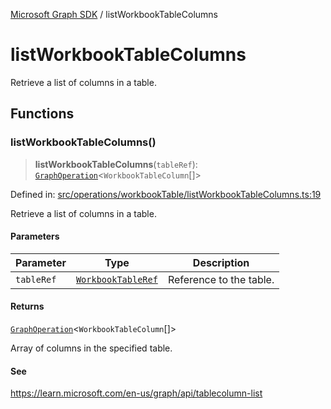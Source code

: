 [Microsoft Graph SDK](README.md) / listWorkbookTableColumns

# listWorkbookTableColumns

Retrieve a list of columns in a table.

## Functions

### listWorkbookTableColumns()

> **listWorkbookTableColumns**(`tableRef`): [`GraphOperation`](GraphOperation.md#graphoperation)\<`WorkbookTableColumn`[]\>

Defined in: [src/operations/workbookTable/listWorkbookTableColumns.ts:19](https://github.com/Future-Secure-AI/microsoft-graph/blob/main/src/operations/workbookTable/listWorkbookTableColumns.ts#L19)

Retrieve a list of columns in a table.

#### Parameters

| Parameter | Type | Description |
| ------ | ------ | ------ |
| `tableRef` | [`WorkbookTableRef`](WorkbookTable-1.md#workbooktableref) | Reference to the table. |

#### Returns

[`GraphOperation`](GraphOperation.md#graphoperation)\<`WorkbookTableColumn`[]\>

Array of columns in the specified table.

#### See

https://learn.microsoft.com/en-us/graph/api/tablecolumn-list
